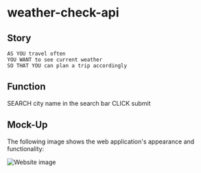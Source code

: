# weather-check-api

## Story

```
AS YOU travel often
YOU WANT to see current weather
SO THAT YOU can plan a trip accordingly
```

## Function

SEARCH city name in the search bar
CLICK submit

## Mock-Up

The following image shows the web application's appearance and functionality:

![Website image](https://invogue01.github.io/weather-check-api/)


